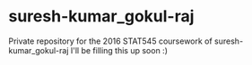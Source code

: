 # suresh-kumar_gokul-raj
Private repository for the 2016 STAT545 coursework of suresh-kumar_gokul-raj
I'll be filling this up soon :)
